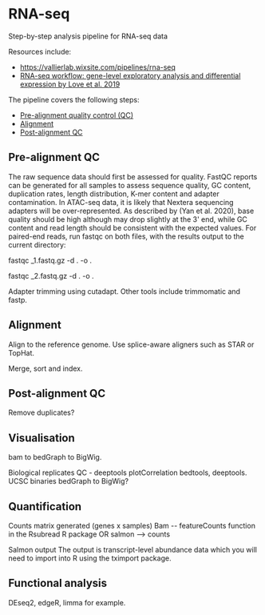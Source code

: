 # RNA-seq
Step-by-step analysis pipeline for RNA-seq data

Resources include: 

- <https://vallierlab.wixsite.com/pipelines/rna-seq>
- [RNA-seq workflow: gene-level exploratory analysis and differential expression by Love et al. 2019](http://master.bioconductor.org/packages/release/workflows/vignettes/rnaseqGene/inst/doc/rnaseqGene.html#running-the-differential-expression-pipeline)

The pipeline covers the following steps:

- [Pre-alignment quality control (QC)](#pre-alignment-qc)
- [Alignment](#alignment)
- [Post-alignment QC](#post-alignment-qc)


## Pre-alignment QC

The raw sequence data should first be assessed for quality. FastQC reports can be generated for all samples to assess sequence quality, GC content, duplication rates, length distribution, K-mer content and adapter contamination. In ATAC-seq data, it is likely that Nextera sequencing adapters will be over-represented. As described by (Yan et al. 2020), base quality should be high although may drop slightly at the 3' end, while GC content and read length should be consistent with the expected values. For paired-end reads, run fastqc on both files, with the results output to the current directory:

fastqc <sample>_1.fastq.gz -d . -o .

fastqc <sample>_2.fastq.gz -d . -o .

Adapter trimming using cutadapt. Other tools  include trimmomatic and fastp. 

## Alignment

Align to the reference genome. Use splice-aware aligners such as STAR or TopHat. 

Merge, sort and index.

## Post-alignment QC

Remove duplicates? 

## Visualisation 

bam to bedGraph to BigWig.

Biological replicates QC - deeptools plotCorrelation
bedtools, deeptools.
UCSC binaries bedGraph to BigWig?

## Quantification 

Counts matrix generated (genes x samples)
Bam -- featureCounts function in the Rsubread R package OR salmon --> counts 

Salmon output The output is transcript-level abundance data which you will need to import into R using the tximport package.

## Functional analysis 

DEseq2, edgeR, limma for example. 